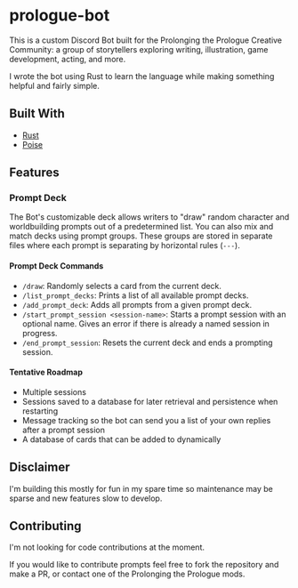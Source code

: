 # prologue-bot

This is a custom Discord Bot built for the Prolonging the Prologue Creative Community: a group of storytellers exploring writing, illustration, game development, acting, and more.

I wrote the bot using Rust to learn the language while making something helpful and fairly simple.

## Built With

- [Rust](https://www.rust-lang.org/)
- [Poise](https://lib.rs/crates/poise)

## Features

### Prompt Deck

The Bot's customizable deck allows writers to "draw" random character and worldbuilding prompts out of a predetermined list. You can also mix and match decks using prompt groups. These groups are stored in separate files where each prompt is separating by horizontal rules (`---`).

#### Prompt Deck Commands

- `/draw`: Randomly selects a card from the current deck.
- `/list_prompt_decks`: Prints a list of all available prompt decks.
- `/add_prompt_deck`: Adds all prompts from a given prompt deck.
- `/start_prompt_session <session-name>`: Starts a prompt session with an optional name. Gives an error if there is already a named session in progress.
- `/end_prompt_session`: Resets the current deck and ends a prompting session.

#### Tentative Roadmap

- Multiple sessions
- Sessions saved to a database for later retrieval and persistence when restarting
- Message tracking so the bot can send you a list of your own replies after a prompt session
- A database of cards that can be added to dynamically

## Disclaimer

I'm building this mostly for fun in my spare time so maintenance may be sparse and new features slow to develop.

## Contributing

I'm not looking for code contributions at the moment.

If you would like to contribute prompts feel free to fork the repository and make a PR, or contact one of the Prolonging the Prologue mods.
